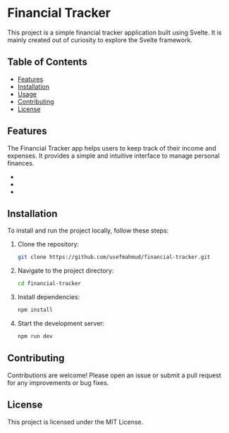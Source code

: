 # Financial Tracker

This project is a simple financial tracker application built using Svelte. It is mainly created out of curiosity to explore the Svelte framework.

## Table of Contents

- [Features](#features)
- [Installation](#installation)
- [Usage](#usage)
- [Contributing](#contributing)
- [License](#license)


## Features
The Financial Tracker app helps users to keep track of their income and expenses. It provides a simple and intuitive interface to manage personal finances.

-
- 
-

## Installation

To install and run the project locally, follow these steps:

1. Clone the repository:
    ```bash
    git clone https://github.com/usefmahmud/financial-tracker.git
    ```
2. Navigate to the project directory:
    ```bash
    cd financial-tracker
    ```
3. Install dependencies:
    ```bash
    npm install
    ```
4. Start the development server:
    ```bash
    npm run dev
    ```

## Contributing

Contributions are welcome! Please open an issue or submit a pull request for any improvements or bug fixes.

## License

This project is licensed under the MIT License.
